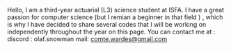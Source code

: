Hello, I am a third-year actuarial (L3) science student at ISFA.
I have a great passion for computer science (but I remian a beginner in that field ) , which is why I have decided to share several codes that I will be working on independently throughout the year on this page.
You can contact me at : 
  discord : olaf.snowman
  mail: comte.wardes@gmail.com
<!---
Comte-de-Rochefort/Comte-de-Rochefort is a ✨ special ✨ repository because its `README.md` (this file) appears on your GitHub profile.
You can click the Preview link to take a look at your changes.
--->
